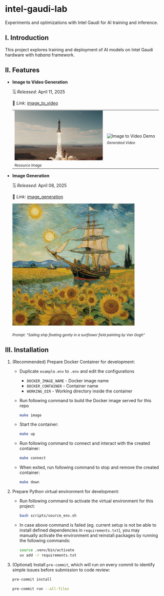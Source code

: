 # intel-gaudi-lab
Experiments and optimizations with Intel Gaudi for AI training and inference.

## I. Introduction
This project explores training and deployment of AI models on Intel Gaudi hardware with *habana* framework.

## II. Features
- **Image to Video Generation**

    🗓️ *Released:* April 11, 2025

    🔗 *Link:* [image_to_video](experimentals/image_to_video)

    <table>
      <tr>
        <td>
          <img src="assets/img2v_src.png" alt="Image to Video Demo" width="400"/>
          <sub><i>Resource Image</i></sub>
        </td>
        <td>
          <img src="assets/img2v_demo.gif" alt="Image to Video Demo" width="400"/>
          <sub><i>Generated Video</i></sub>
        </td>
      </tr>
    </table>

- **Image Generation**

    🗓️ *Released:* April 08, 2025

    🔗 *Link:* [image_generation](experimentals/image_generation)

    <img src="assets/img_gen_demo.png" alt="Image Generation Demo" width="400"/>

    <sub><i>Prompt: "Sailing ship floating gently in a sunflower field painting by Van Gogh"</i></sub>

## III. Installation
1. (Recommended) Prepare Docker Container for development:
    - Duplicate `example.env` to `.env` and edit the configurations
        - `DOCKER_IMAGE_NAME` - Docker image name
        - `DOCKER_CONTAINER` - Container name
        - `WORKING_DIR` - Working directory inside the container

    - Run following command to build the Docker image served for this repo

        ```bash
        make image
        ```

    - Start the container:

        ```bash
        make up
        ```

    - Run following command to connect and interact with the created container:

        ```bash
        make connect
        ```

    - When exited, run following command to stop and remove the created container:

        ```bash
        make down
        ```

2. Prepare Python virtual environment for development:
    - Run following command to activate the virtual environment for this project:

        ```bash
        bash scripts/source_env.sh
        ```

    - In case above command is failed (eg. current setup is not be able to install defined dependencies in `requirements.txt`), you may manually activate the environment and reinstall packages by running the following commands:

        ```bash
        source .venv/bin/activate
        uv add -r requirements.txt
        ```

3. (Optional) Install `pre-commit`, which will run on every commit to identify simple issues before submission to code review:

    ```bash
    pre-commit install
    ```

    ```bash
    pre-commit run --all-files
    ```

